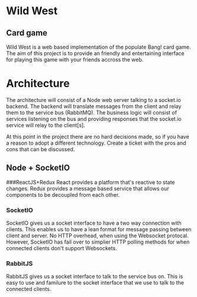# Wild West
## Card game 

Wild West is a web based implementation of the populate Bang! card game. The 
aim of this project is to provide an friendly and entertaining interface for 
playing this game with your friends accross the web.

# Architecture

The architecture will consist of a Node web server talking to a socket.io backend. The backend will translate messages from the client and relay them to the service bus (RabbitMQ). The business logic will consist of services listening on the bus and providing responses that the socket.io service will relay to the client[s]. 

At this point in the project there are no hard decisions made, so if you have a reason to adopt a different technology. Create a ticket with the pros and cons that can be discussed. 

## Node + SocketIO
###ReactJS+Redux
React provides a platform that's reactive to state changes. Redux provides a message based service that allows our components to be decoupled from each other. 

### SocketIO
SocketIO gives us a socket interface to have a two way connection with clients. This enables us to have a lean format for message passing between client and server. No HTTP overhead, when using the Websocket protocal. However, SocketIO has fail over to simplier HTTP polling methods for when connected clients don't support Websockets. 

### RabbitJS
RabbitJS gives us a socket interface to talk to the service bus on. This is easy to use and familure to the socket interface that we use to talk to the connected clients.
